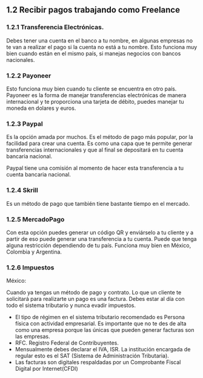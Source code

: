 ## 1.2 Recibir pagos trabajando como Freelance

### 1.2.1 Transferencia Electrónicas.

Debes tener una cuenta en el banco a tu nombre, en algunas empresas no
te van a realizar el pago si la cuenta no está a tu nombre. Esto
funciona muy bien cuando están en el mismo país, si manejas negocios con
bancos nacionales.

### 1.2.2 Payoneer

Esto funciona muy bien cuando tu cliente se encuentra en otro país.
Payoneer es la forma de manejar transferencias electrónicas de manera
internacional y te proporciona una tarjeta de débito, puedes manejar tu
moneda en dolares y euros.

### 1.2.3 Paypal

Es la opción amada por muchos. Es el método de pago más popular, por la
facilidad para crear una cuenta. Es como una capa que te permite generar
transferencias internacionales y que al final se depositará en tu cuenta
bancaria nacional.

Paypal tiene una comisión al momento de hacer esta transferencia a tu
cuenta bancaria nacional.

### 1.2.4 Skrill

Es un método de pago que también tiene bastante tiempo en el mercado.

### 1.2.5 MercadoPago

Con esta opción puedes generar un código QR y enviárselo a tu cliente y
a partir de eso puede generar una transferencia a tu cuenta. Puede que
tenga alguna restricción dependiendo de tu país. Funciona muy bien en
México, Colombia y Argentina.

### 1.2.6 Impuestos

México:

Cuando ya tengas un método de pago y contrato. Lo que un cliente te
solicitará para realizarte un pago es una factura. Debes estar al día
con todo el sistema tributario y nunca evadir impuestos.

-   El tipo de régimen en el sistema tributario recomendado es Persona
    física con actividad empresarial. Es importante que no te des de
    alta como una empresa porque las únicas que pueden generar facturas
    son las empresas.
-   RFC. Registro Federal de Contribuyentes.
-   Mensualmente debes declarar el IVA, ISR. La institución encargada de
    regular esto es el SAT (Sistema de Administración Tributaria).
-   Las facturas son digitales respaldadas por un Comprobante Fiscal
    Digital por Internet(CFDI)

